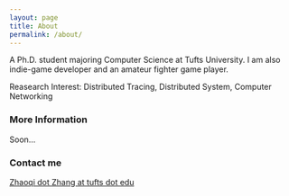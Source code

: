 ```yaml
---
layout: page
title: About
permalink: /about/
---
```


A Ph.D. student majoring Computer Science at Tufts University.
I am also indie-game developer and an amateur fighter game player.

Reasearch Interest:
Distributed Tracing, Distributed System, Computer Networking

### More Information

Soon...

### Contact me

[Zhaoqi dot Zhang at tufts dot edu](mailto:Zhaoqi.Zhang@tufts.edu)
